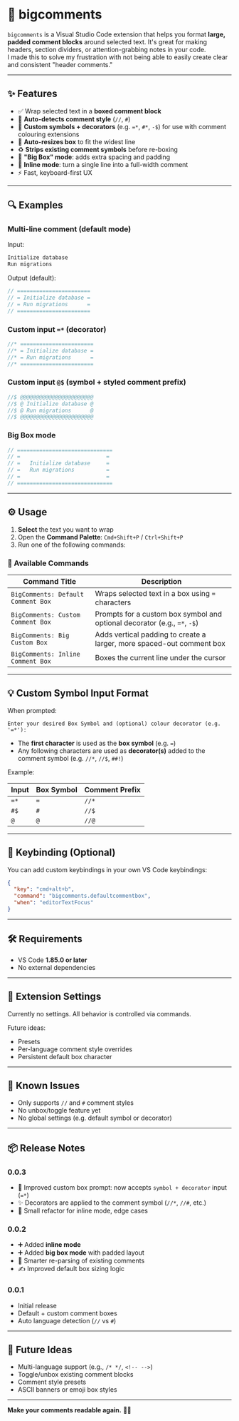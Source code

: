 # 🧱 bigcomments

`bigcomments` is a Visual Studio Code extension that helps you format **large, padded comment blocks** around selected text. It's great for making headers, section dividers, or attention-grabbing notes in your code.  
I made this to solve my frustration with not being able to easily create clear and consistent "header comments."

---

## ✨ Features

- ✅ Wrap selected text in a **boxed comment block**
- 🧠 **Auto-detects comment style** (`//`, `#`)
- 💬 **Custom symbols + decorators** (e.g. `=*`, `#*`, `-$`) for use with comment colouring extensions
- 📏 **Auto-resizes box** to fit the widest line
- ♻️ **Strips existing comment symbols** before re-boxing
- 🧱 **"Big Box" mode**: adds extra spacing and padding
- 📍 **Inline mode**: turn a single line into a full-width comment
- ⚡ Fast, keyboard-first UX

---

## 🔍 Examples

### Multi-line comment (default mode)

Input:

```js
Initialize database
Run migrations
```

Output (default):

```js
// =======================
// = Initialize database =
// = Run migrations      =
// =======================
```

### Custom input `=*` (decorator)

```js
//* =======================
//* = Initialize database =
//* = Run migrations      =
//* =======================
```

### Custom input `@$` (symbol + styled comment prefix)

```js
//$ @@@@@@@@@@@@@@@@@@@@@@@
//$ @ Initialize database @
//$ @ Run migrations      @
//$ @@@@@@@@@@@@@@@@@@@@@@@
```

### Big Box mode

```js
// ==============================
// =                           =
// =   Initialize database     =
// =   Run migrations          =
// =                           =
// ==============================
```

---

## ⚙️ Usage

1. **Select** the text you want to wrap
2. Open the **Command Palette**: `Cmd+Shift+P` / `Ctrl+Shift+P`
3. Run one of the following commands:

### 🧾 Available Commands

| Command Title                      | Description                                                               |
| ---------------------------------- | ------------------------------------------------------------------------- |
| `BigComments: Default Comment Box` | Wraps selected text in a box using `=` characters                         |
| `BigComments: Custom Comment Box`  | Prompts for a custom box symbol and optional decorator (e.g., `=*`, `-$`) |
| `BigComments: Big Custom Box`      | Adds vertical padding to create a larger, more spaced-out comment box     |
| `BigComments: Inline Comment Box`  | Boxes the current line under the cursor                                   |

---

## 💡 Custom Symbol Input Format

When prompted:

```
Enter your desired Box Symbol and (optional) colour decorator (e.g. '=*'):
```

- The **first character** is used as the **box symbol** (e.g. `=`)
- Any following characters are used as **decorator(s)** added to the comment symbol (e.g. `//*`, `//$`, `##!`)

Example:

| Input | Box Symbol | Comment Prefix |
| ----- | ---------- | -------------- |
| `=*`  | `=`        | `//*`          |
| `#$`  | `#`        | `//$`          |
| `@`   | `@`        | `//@`          |

---

## 🎹 Keybinding (Optional)

You can add custom keybindings in your own VS Code keybindings:

```json
{
  "key": "cmd+alt+b",
  "command": "bigcomments.defaultcommentbox",
  "when": "editorTextFocus"
}
```

---

## 🛠 Requirements

- VS Code **1.85.0 or later**
- No external dependencies

---

## 📌 Extension Settings

Currently no settings. All behavior is controlled via commands.

Future ideas:

- Presets
- Per-language comment style overrides
- Persistent default box character

---

## 🐞 Known Issues

- Only supports `//` and `#` comment styles
- No unbox/toggle feature yet
- No global settings (e.g. default symbol or decorator)

---

## 📦 Release Notes

### 0.0.3

- 🔡 Improved custom box prompt: now accepts `symbol + decorator` input (`=*`)
- ✨ Decorators are applied to the comment symbol (`//*`, `//#`, etc.)
- 🔄 Small refactor for inline mode, edge cases

### 0.0.2

- ➕ Added **inline mode**
- ➕ Added **big box mode** with padded layout
- 🧠 Smarter re-parsing of existing comments
- ✍️ Improved default box sizing logic

### 0.0.1

- Initial release
- Default + custom comment boxes
- Auto language detection (`//` vs `#`)

---

## 🧪 Future Ideas

- Multi-language support (e.g., `/* */`, `<!-- -->`)
- Toggle/unbox existing comment blocks
- Comment style presets
- ASCII banners or emoji box styles

---

**Make your comments readable again.** 💬✨
